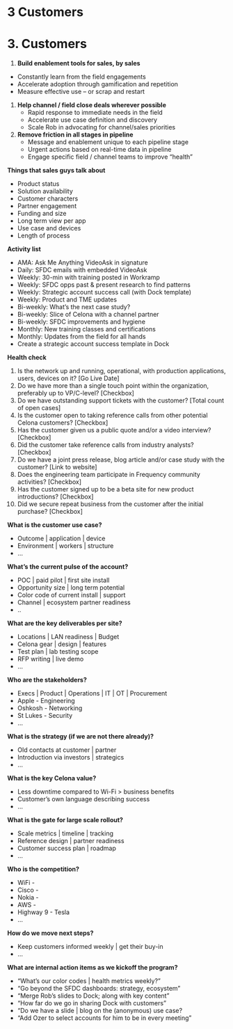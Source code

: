# 3 Customers

# 3. Customers

1. **Build enablement tools for sales, by sales**
- Constantly learn from the field engagements
- Accelerate adoption through gamification and repetition
- Measure effective use – or scrap and restart
1. **Help channel / field close deals wherever possible**
   - Rapid response to immediate needs in the field
   - Accelerate use case definition and discovery
   - Scale Rob in advocating for channel/sales priorities
2. **Remove friction in all stages in pipeline**
   - Message and enablement unique to each pipeline stage
   - Urgent actions based on real-time data in pipeline
   - Engage specific field / channel teams to improve “health”

**Things that sales guys talk about**

- Product status
- Solution availability
- Customer characters
- Partner engagement
- Funding and size
- Long term view per app
- Use case and devices
- Length of process

**Activity list**

- AMA: Ask Me Anything VideoAsk in signature
- Daily: SFDC emails with embedded VideoAsk
- Weekly: 30-min with training posted in Workramp
- Weekly: SFDC opps past & present research to find patterns
- Weekly: Strategic account success call (with Dock template)
- Weekly: Product and TME updates
- Bi-weekly: What’s the next case study?
- Bi-weekly: Slice of Celona with a channel partner
- Bi-weekly: SFDC improvements and hygiene
- Monthly: New training classes and certifications
- Monthly: Updates from the field for all hands
- Create a strategic account success template in Dock

**Health check**

1. Is the network up and running, operational, with production applications, users, devices on it? [Go Live Date]
2. Do we have more than a single touch point within the organization, preferably up to VP/C-level? [Checkbox]
3. Do we have outstanding support tickets with the customer? [Total count of open cases]
4. Is the customer open to taking reference calls from other potential Celona customers? [Checkbox]
5. Has the customer given us a public quote and/or a video interview? [Checkbox]
6. Did the customer take reference calls from industry analysts? [Checkbox]
7. Do we have a joint press release, blog article and/or case study with the customer? [Link to website]
8. Does the engineering team participate in Frequency community activities? [Checkbox]
9. Has the customer signed up to be a beta site for new product introductions? [Checkbox]
10. Did we secure repeat business from the customer after the initial purchase? [Checkbox]

**What is the customer use case?**

- Outcome | application | device
- Environment | workers | structure
- …

**What’s the current pulse of the account?**

- POC | paid pilot | first site install
- Opportunity size | long term potential
- Color code of current install | support
- Channel | ecosystem partner readiness
- ..

**What are the key deliverables per site?**

- Locations | LAN readiness | Budget
- Celona gear | design | features
- Test plan | lab testing scope
- RFP writing | live demo
- …

**Who are the stakeholders?**

- Execs | Product | Operations | IT | OT | Procurement
- Apple - Engineering
- Oshkosh - Networking
- St Lukes - Security
- …

**What is the strategy (if we are not there already)?**

- Old contacts at customer | partner
- Introduction via investors | strategics
- …

**What is the key Celona value?**

- Less downtime compared to Wi-Fi > business benefits
- Customer’s own language describing success
- …

**What is the gate for large scale rollout?**

- Scale metrics | timeline | tracking
- Reference design | partner readiness
- Customer success plan | roadmap
- …

**Who is the competition?**

- WiFi -
- Cisco -
- Nokia -
- AWS -
- Highway 9 - Tesla
- …

**How do we move next steps?**

- Keep customers informed weekly | get their buy-in
- …

**What are internal action items as we kickoff the program?**

- “What’s our color codes | health metrics weekly?”
- “Go beyond the SFDC dashboards: strategy, ecosystem”
- “Merge Rob’s slides to Dock; along with key content”
- “How far do we go in sharing Dock with customers”
- “Do we have a slide | blog on the (anonymous) use case?
- “Add Ozer to select accounts for him to be in every meeting”

